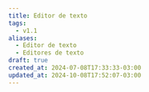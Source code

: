 ```yaml
---
title: Editor de texto
tags:
  - v1.1
aliases:
  - Editor de texto
  - Editores de texto
draft: true
created_at: 2024-07-08T17:33:33-03:00
updated_at: 2024-10-08T17:52:07-03:00
---
```


